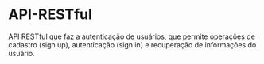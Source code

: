 # API-RESTful
API RESTful que faz a autenticação de usuários, que permite operações de cadastro (sign up), autenticação (sign in) e recuperação de informações do usuário.
